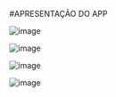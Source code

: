 #APRESENTAÇÃO DO APP

![image](https://user-images.githubusercontent.com/74274839/132732982-64514b9d-994d-4eab-84f1-5735cab559f4.png)

![image](https://user-images.githubusercontent.com/74274839/132733358-164f2df6-7dea-42e9-92d2-173043f6c1d2.png)

![image](https://user-images.githubusercontent.com/74274839/132733398-3a6fb57c-3954-429b-9ebd-0b4dc48d03cb.png)

![image](https://user-images.githubusercontent.com/74274839/132733487-5400da44-b1ce-429a-bf09-7af0e600440f.png)



